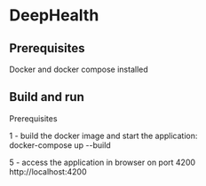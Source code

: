 # DeepHealth

## Prerequisites
Docker and docker compose installed


## Build and run

Prerequisites<br />

1 - build the docker image and start the application:<br />
docker-compose up --build

5 - access the application in browser on port 4200<br />
http://localhost:4200

